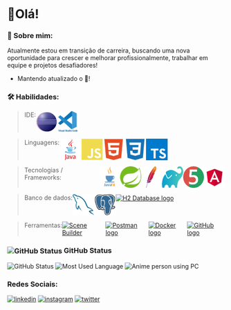 # 👋Olá!

### 🚀 Sobre mim:
Atualmente estou em transição de carreira, buscando uma nova oportunidade para crescer e melhorar profissionalmente, trabalhar em equipe e projetos desafiadores!
- Mantendo atualizado o 🧠!

### 🛠 Habilidades:
><div style="display: flex">IDE: 
  ><a href="https://www.eclipse.org/" title="Clique para abrir o Eclipse website" target="_blank"><img align="center" alt="Logotipo Eclipse" height="50" width="50" src="https://raw.githubusercontent.com/brunomourasoares/brunomourasoares/34b8af0a7c09a8c8053ed10896b2145e390506d2/assets/eclipse.svg" /></a>
  ><a href="https://code.visualstudio.com/" title="Clique para abrir o Visual Studio Code website" target="_blank"><img align="center" alt="Logotipo Visual Studio Code" height="50" width="50" src="https://raw.githubusercontent.com/brunomourasoares/brunomourasoares/34b8af0a7c09a8c8053ed10896b2145e390506d2/assets/vscode.svg" /></a>
></div>

><div style="display: flex">Linguagens: 
  ><a href="https://www.oracle.com/br/java/" title="Clique para abrir o Java website" target="_blank"><img align="center" alt="Logotipo Java" height="50" width="50" src="https://raw.githubusercontent.com/brunomourasoares/brunomourasoares/aec31009adb89b9e620fec474e95776cb4b58ffd/assets/java.svg" /></a>
  ><a href="https://www.javascript.com/" title="Clique para abrir o JavaScript website" target="_blank"><img align="center" alt="Logotipo JavaScript" height="50" width="50" src="https://raw.githubusercontent.com/brunomourasoares/brunomourasoares/aec31009adb89b9e620fec474e95776cb4b58ffd/assets/javascript.svg" /></a>
  ><a href="https://html.spec.whatwg.org/" title="Clique para abrir o HTML5 website" target="_blank"><img align="center" alt="Logotipo HTML5" height="50" width="50" src="https://raw.githubusercontent.com/brunomourasoares/brunomourasoares/aec31009adb89b9e620fec474e95776cb4b58ffd/assets/html5.svg" /></a>
  ><a href="https://www.w3.org/TR/css3-roadmap/" title="Clique para abrir o CSS3 website" target="_blank"><img align="center" alt="Logotipo CSS3" height="50" width="50" src="https://raw.githubusercontent.com/brunomourasoares/brunomourasoares/aec31009adb89b9e620fec474e95776cb4b58ffd/assets/css3.svg" /></a>
  ><a href="https://www.typescriptlang.org/" title="Clique para abrir o TypeScript website" target="_blank"><img align="center" alt="Logotipo TypeScript" height="50" width="50" src="https://raw.githubusercontent.com/brunomourasoares/brunomourasoares/aec31009adb89b9e620fec474e95776cb4b58ffd/assets/typescript.svg" /></a>
></div>

><div style="display: flex">Tecnologias / Frameworks: 
  ><a href="https://openjfx.io/" title="Clique para abrir o JavaFX website" target="_blank"><img align="center" alt="Logotipo JavaFX" height="50" width="50" src="https://raw.githubusercontent.com/brunomourasoares/brunomourasoares/main/assets/javafx.png" /></a>
  ><a href="https://spring.io/" title="Clique para abrir o Spring Framework website" target="_blank"><img align="center" alt="Logotipo Spring Framework" height="50" width="50" src="https://raw.githubusercontent.com/brunomourasoares/brunomourasoares/1b143f5590e57f78dfcc86b468ff4ee4f658e4bc/assets/spring.svg" /></a>
  ><a href="https://maven.apache.org/" title="Clique para abrir o Maven website" target="_blank"><img align="center" alt="Logotipo Maven" height="50" width="50" src="https://raw.githubusercontent.com/brunomourasoares/brunomourasoares/1b143f5590e57f78dfcc86b468ff4ee4f658e4bc/assets/maven.svg" /></a>
  ><a href="https://gradle.org/" title="Clique para abrir o Gradle website" target="_blank"><img align="center" alt="Logotipo Gradle" height="50" width="50" src="https://raw.githubusercontent.com/brunomourasoares/brunomourasoares/1b143f5590e57f78dfcc86b468ff4ee4f658e4bc/assets/gradle.svg" /></a>
  ><a href="https://site.mockito.org/" title="Clique para abrir o JUnit website" target="_blank"><img align="center" alt="Logotipo JUnit" height="50" width="50" src="https://raw.githubusercontent.com/brunomourasoares/brunomourasoares/main/assets/junit.png" /></a>
  ><a href="https://angular.io/" title="Click to open Angular website" target="_blank"><img align="center" alt="Logotipo Angular" height="50" width="50" src="https://raw.githubusercontent.com/brunomourasoares/brunomourasoares/1b143f5590e57f78dfcc86b468ff4ee4f658e4bc/assets/angular.svg" /></a>
></div>

><div style="display: flex">Banco de dados:
  ><a href="https://dev.mysql.com/" title="Click to open MySQL website" target="_blank"><img align="center" alt="MySQL logo" height="50" width="50" src="https://github.com/devicons/devicon/blob/master/icons/mysql/mysql-original.svg" /></a>
  ><a href="https://www.postgresql.org/" title="Click to open Postgre SQL website" target="_blank"><img align="center" alt="Postgre SQL logo" height="50" width="50" src="https://github.com/devicons/devicon/blob/master/icons/postgresql/postgresql-original.svg" /></a>
  ><a href="https://www.h2database.com/" title="Click to open H2 Database website" target="_blank"><img align="center" alt="H2 Database logo" height="50" width="50" src="https://www.h2database.com/html/images/h2-logo-2.png" /></a>
></div>
  
><div style="display: flex">Ferramentas:
  ><a href="https://gluonhq.com/products/scene-builder/" title="Click to open SceneBuilder website" target="_blank"><img align="center" alt="Scene Builder" height="50" width="50" src="https://gluonhq.com/wp-content/uploads/2015/02/SceneBuilderLogo.png" /></a>
  ><a href="https://www.postman.com/" title="Click to open Postman website" target="_blank"><img align="center" alt="Postman logo" height="50" width="50" src="https://voyager.postman.com/logo/postman-logo-icon-orange.svg" /></a>
  ><a href="https://www.docker.com/" title="Click to open Docker website" target="_blank"><img align="center" alt="Docker logo" height="50" width="50" src="https://cdn.jsdelivr.net/gh/devicons/devicon/icons/docker/docker-original-wordmark.svg" /></a>
  ><a href="https://github.com/" title="Click to open GitHub website" target="_blank"><img align="center" alt="GitHub logo" height="50" width="50" src="https://upload.wikimedia.org/wikipedia/commons/thumb/3/3f/Git_icon.svg/97px-Git_icon.svg.png" /></a>
></div>

### <img align="center" alt="GitHub Status" height="20" width="20" src="https://github.githubassets.com/images/modules/logos_page/GitHub-Mark.png" /> GitHub Status
<div>
  <img height="150" alt="GitHub Status" src="https://github-readme-stats.vercel.app/api?username=brunomourasoares&show_icons=true&theme=algolia&include_all_commits=true&count_private=true" />
  <img height="150" alt="Most Used Language" src="https://github-readme-stats.vercel.app/api/top-langs/?username=brunomourasoares&layout=compact&langs_count=16&theme=algolia" />
  <img height="150" alt="Anime person using PC" src="https://blogdoiphone.com/wp-content/uploads/2020/02/97387022d579d0d9806c8c3e176434f7.gif" />
</div>
  
### Redes Sociais:
[![linkedin](https://img.shields.io/badge/linkedin-0A66C2?style=for-the-badge&logo=linkedin&logoColor=white)](https://linkedin.com/in/brunomsoares)
[![instagram](https://img.shields.io/badge/instagram-E4405F?style=for-the-badge&logo=instagram&logoColor=white)](https://www.instagram.com/brunomourasoares/)
[![twitter](https://img.shields.io/badge/twitter-1DA1F2?style=for-the-badge&logo=twitter&logoColor=white)](https://twitter.com/BMouraSoares)
